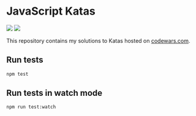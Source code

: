 # JavaScript Katas
[![](https://www.codewars.com/users/tbsklg/badges/micro)](https://www.codewars.com/users/tbsklg)
![](https://github.com/tbsklg/javascript-katas/actions/workflows/node.yml/badge.svg)

This repository contains my solutions to Katas hosted on [codewars.com](https://www.codewars.com/).

## Run tests
```bash
npm test
```

## Run tests in watch mode
```bash
npm run test:watch
```
